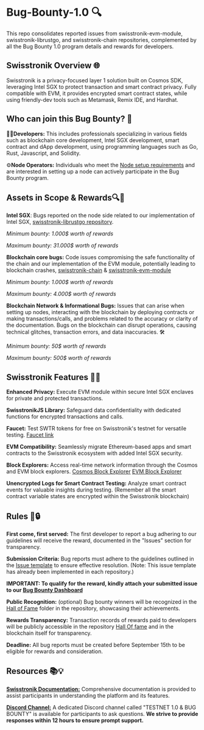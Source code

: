 # Bug-Bounty-1.0 🔍

This repo consolidates reported issues from swisstronik-evm-module, swisstronik-librustgo, and swisstronik-chain repositories, complemented by all the Bug Bounty 1.0 program details and rewards for developers.

## Swisstronik Overview 🌐

Swisstronik is a privacy-focused layer 1 solution built on Cosmos SDK, leveraging Intel SGX to protect transaction and smart contract privacy. Fully compatible with EVM, it provides encrypted smart contract states, while using friendly-dev tools such as Metamask, Remix IDE, and Hardhat.

## Who can join this Bug Bounty? 🎯

👨‍💻**Developers:** This includes professionals specializing in various fields such as blockchain core development, Intel SGX development, smart contract and dApp development, using programming languages such as Go, Rust, Javascript, and Solidity.

⚙️**Node Operators:** Individuals who meet the [Node setup requirements](https://swisstronik.gitbook.io/swisstronik-docs/swisstronik-testnet/setup-node) and are interested in setting up a node can actively participate in the Bug Bounty program.

## Assets in Scope & Rewards🔍💸

**Intel SGX**: Bugs reported on the node side related to our implementation of Intel SGX, [swisstronik-librustgo repository](https://github.com/SigmaGmbH/swisstronik-librustgo).

_Minimum bounty: 1.000$ worth of rewards_

_Maximum bounty: 31.000$ worth of rewards_

**Blockchain core bugs:** Code issues compromising the safe functionality of the chain and our implementation of the EVM module, potentially leading to blockchain crashes, [swisstronik-chain](https://github.com/SigmaGmbH/swisstronik-chain) & [swisstronik-evm-module](https://github.com/SigmaGmbH/swisstronik-evm-module)

_Minimum bounty: 1.000$ worth of rewards_

_Maximum bounty: 4.000$ worth of rewards_

**Blockchain Network & Informational Bugs:** Issues that can arise when setting up nodes, interacting with the blockchain by deploying contracts or making transactions/calls, and problems related to the accuracy or clarity of the documentation. Bugs on the blockchain can disrupt operations, causing technical glitches, transaction errors, and data inaccuracies. 🛠

_Minimum bounty: 50$ worth of rewards_

_Maximum bounty: 500$ worth of rewards_

## Swisstronik Features 🌟🔐

**Enhanced Privacy:** Execute EVM module within secure Intel SGX enclaves for private and protected transactions.

**SwisstronikJS Library:** Safeguard data confidentiality with dedicated functions for encrypted transactions and calls.

**Faucet:** Test SWTR tokens for free on Swisstronik's testnet for versatile testing.
[Faucet link](https://faucet.testnet.swisstronik.com/)

**EVM Compatibility:** Seamlessly migrate Ethereum-based apps and smart contracts to the Swisstronik ecosystem with added Intel SGX security.

**Block Explorers:** Access real-time network information through the Cosmos and EVM block explorers.
[Cosmos Block Explorer](https://explorer-cosmos.testnet.swisstronik.com/)
[EVM Block Explorer](https://explorer-evm.testnet.swisstronik.com/)

**Unencrypted Logs for Smart Contract Testing:** Analyze smart contract events for valuable insights during testing. (Remember all the smart contract variable states are encrypted within the Swisstronik blockchain)

## Rules 📜🔒

**First come, first served:** The first developer to report a bug adhering to our guidelines will receive the reward, documented in the "Issues" section for transparency.

**Submission Criteria:** Bug reports must adhere to the guidelines outlined in the [Issue template](./ISSUE_TEMPLATE.md) to ensure effective resolution. (Note: This issue template has already been implemented in each repository.)

**IMPORTANT: To qualify for the reward, kindly attach your submitted issue to our [Bug Bounty Dashboard](https://www.swisstronik.com/bug-bounty)**

**Public Recognition:** (optional) Bug bounty winners will be recognized in the [Hall of Fame](./Hall%20Of%20Fame/) folder in the repository, showcasing their achievements.

**Rewards Transparency:** Transaction records of rewards paid to developers will be publicly accessible in the repository [Hall Of fame](./Hall%20Of%20Fame/) and in the blockchain itself for transparency.

**Deadline:** All bug reports must be created before September 15th to be eligible for rewards and consideration.

## Resources 📚💡

**[Swisstronik Documentation:](https://link.swisstronik.com/u7a)** Comprehensive documentation is provided to assist participants in understanding the platform and its features.

**[Discord Channel:](https://link.swisstronik.com/2tz)** A dedicated Discord channel called "TESTNET 1.0 & BUG BOUNTY" is available for participants to ask questions. **We strive to provide responses within 12 hours to ensure prompt support.**

